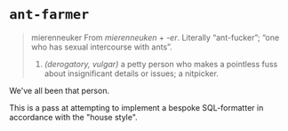 # `ant-farmer`

> mierenneuker
> From *mierenneuken* + *-er*. Literally “ant-fucker”; “one who has sexual
> intercourse with ants”.
>
> 1. *(derogatory, vulgar)* a petty person who makes a pointless fuss about
>    insignificant details or issues; a nitpicker.

We've all been that person.

This is a pass at attempting to implement a bespoke SQL-formatter in accordance
with the "house style".
